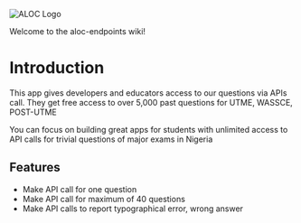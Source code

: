 ![ALOC Logo](https://camo.githubusercontent.com/9abb989acf0886f82d35de103ac2aa215ff68b98/68747470733a2f2f616c6f632e6e672f61737365742f696d616765732f736c6964652f616c6f632d736869656c642e706e67)

Welcome to the aloc-endpoints wiki!

# **Introduction**

This app gives developers and educators access to our questions via APIs call. They get free access to over 5,000 past questions for UTME, WASSCE, POST-UTME


You can focus on building great apps for students with unlimited access to API calls for trivial questions of major exams in Nigeria

## Features
* Make API call for one question
* Make API call for maximum of 40 questions
* Make API calls to report typographical error, wrong answer

